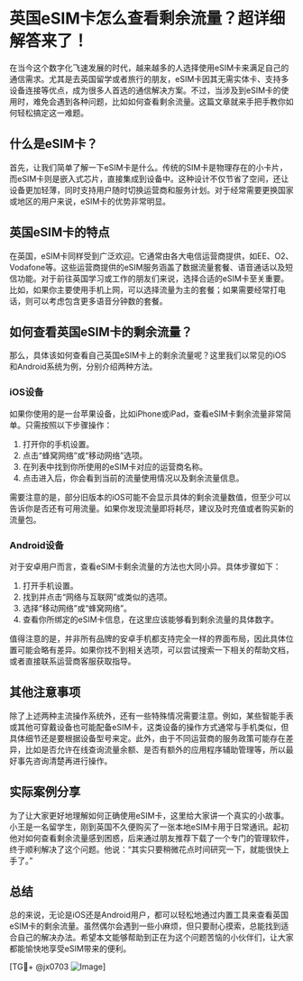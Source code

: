 # 英国eSIM卡怎么查看剩余流量？超详细解答来了！

在当今这个数字化飞速发展的时代，越来越多的人选择使用eSIM卡来满足自己的通信需求。尤其是去英国留学或者旅行的朋友，eSIM卡因其无需实体卡、支持多设备连接等优点，成为很多人首选的通信解决方案。不过，当涉及到eSIM卡的使用时，难免会遇到各种问题，比如如何查看剩余流量。这篇文章就来手把手教你如何轻松搞定这一难题。

## 什么是eSIM卡？

首先，让我们简单了解一下eSIM卡是什么。传统的SIM卡是物理存在的小卡片，而eSIM卡则是嵌入式芯片，直接集成到设备中。这种设计不仅节省了空间，还让设备更加轻薄，同时支持用户随时切换运营商和服务计划。对于经常需要更换国家或地区的用户来说，eSIM卡的优势非常明显。

## 英国eSIM卡的特点

在英国，eSIM卡同样受到广泛欢迎。它通常由各大电信运营商提供，如EE、O2、Vodafone等。这些运营商提供的eSIM服务涵盖了数据流量套餐、语音通话以及短信功能。对于前往英国学习或工作的朋友们来说，选择合适的eSIM卡至关重要。比如，如果你主要使用手机上网，可以选择流量为主的套餐；如果需要经常打电话，则可以考虑包含更多语音分钟数的套餐。

## 如何查看英国eSIM卡的剩余流量？

那么，具体该如何查看自己英国eSIM卡上的剩余流量呢？这里我们以常见的iOS和Android系统为例，分别介绍两种方法。

### iOS设备

如果你使用的是一台苹果设备，比如iPhone或iPad，查看eSIM卡剩余流量非常简单。只需按照以下步骤操作：

1. 打开你的手机设置。
2. 点击“蜂窝网络”或“移动网络”选项。
3. 在列表中找到你所使用的eSIM卡对应的运营商名称。
4. 点击进入后，你会看到当前的流量使用情况以及剩余流量信息。

需要注意的是，部分旧版本的iOS可能不会显示具体的剩余流量数值，但至少可以告诉你是否还有可用流量。如果你发现流量即将耗尽，建议及时充值或者购买新的流量包。

### Android设备

对于安卓用户而言，查看eSIM卡剩余流量的方法也大同小异。具体步骤如下：

1. 打开手机设置。
2. 找到并点击“网络与互联网”或类似的选项。
3. 选择“移动网络”或“蜂窝网络”。
4. 查看你所绑定的eSIM卡信息，在这里应该能够看到剩余流量的具体数字。

值得注意的是，并非所有品牌的安卓手机都支持完全一样的界面布局，因此具体位置可能会略有差异。如果你找不到相关选项，可以尝试搜索一下相关的帮助文档，或者直接联系运营商客服获取指导。

## 其他注意事项

除了上述两种主流操作系统外，还有一些特殊情况需要注意。例如，某些智能手表或其他可穿戴设备也可能配备eSIM卡，这类设备的操作方式通常与手机类似，但具体细节还是要根据设备型号来定。此外，由于不同运营商的服务政策可能存在差异，比如是否允许在线查询流量余额、是否有额外的应用程序辅助管理等，所以最好事先咨询清楚再进行操作。

## 实际案例分享

为了让大家更好地理解如何正确使用eSIM卡，这里给大家讲一个真实的小故事。小王是一名留学生，刚到英国不久便购买了一张本地eSIM卡用于日常通讯。起初他对如何查看剩余流量感到困惑，后来通过朋友推荐下载了一个专门的管理软件，终于顺利解决了这个问题。他说：“其实只要稍微花点时间研究一下，就能很快上手了。”

## 总结

总的来说，无论是iOS还是Android用户，都可以轻松地通过内置工具来查看英国eSIM卡的剩余流量。虽然偶尔会遇到一些小麻烦，但只要耐心摸索，总能找到适合自己的解决办法。希望本文能够帮助到正在为这个问题苦恼的小伙伴们，让大家都能愉快地享受eSIM带来的便利。

[TG💪+ @jx0703 ![Image](https://github.com/user-attachments/assets/dbca1d08-cadb-493c-b0ec-ad6f7a83f270)]